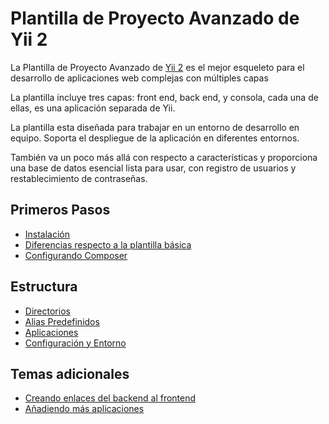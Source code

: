 Plantilla de Proyecto Avanzado de Yii 2
=======================================

La Plantilla de Proyecto Avanzado de [Yii 2](http://www.yiiframework.com/) es el mejor esqueleto para el desarrollo de aplicaciones web complejas con múltiples capas

La plantilla incluye tres capas: front end, back end, y consola, cada una de ellas, es una aplicación separada de Yii.

La plantilla esta diseñada para trabajar en un entorno de desarrollo en equipo. Soporta el despliegue de la aplicación en diferentes entornos.

También va un poco más allá con respecto a características y proporciona una base de datos esencial lista para usar, con registro de usuarios y restablecimiento de contraseñas.

Primeros Pasos
--------------

* [Instalación](start-installation.md)
* [Diferencias respecto a la plantilla básica](start-comparison.md)
* [Configurando Composer](start-composer.md)

Estructura
----------

* [Directorios](structure-directories.md)
* [Alias Predefinidos](structure-path-aliases.md)
* [Aplicaciones](structure-applications.md)
* [Configuración y Entorno](structure-environments.md)

Temas adicionales
-----------------

* [Creando enlaces del backend al frontend](topic-link-backend-frontend.md)
* [Añadiendo más aplicaciones](topic-adding-more-apps.md)
